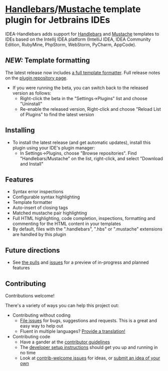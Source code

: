 # [Handlebars](http://handlebarsjs.com/)/[Mustache](http://mustache.github.com/) template plugin for Jetbrains IDEs

IDEA-Handlebars adds support for [Handlebars](http://handlebarsjs.com/) and [Mustache](http://mustache.github.com/) templates to IDEs based on the Intellij IDEA platform (IntelliJ IDEA, IDEA Community Edition, RubyMine, PhpStorm, WebStorm, PyCharm, AppCode).

## _NEW:_ Template formatting
The latest release now includes [a full template formatter](https://github.com/dmarcotte/idea-handlebars/pull/9).  Full release notes on the [plugin repository page](http://plugins.jetbrains.com/plugin?pr=idea&pluginId=6884).

* If you were running the beta, you can switch back to the released version as follows:
  * Right-click the beta in the "Settings->Plugins" list and choose "Uninstall"
  * Re-enable the released version, Right-click and choose "Reload List of Plugins" to find the latest version

## Installing
* To install the latest release (and get automatic updates), install this plugin using your IDE's plugin manager:
  * In Settings->Plugins, choose "Browse repositories".  Find "Handlebars/Mustache" on the list, right-click, and select "Download and Install"

## Features
* Syntax error inspections
* Configurable syntax highlighting
* Template formatter
* Auto-insert of closing tags
* Matched mustache pair highlighting
* Full HTML highlighting, code completion, inspections, formatting and commenting for the HTML content in your templates
* By default, files with the ".handlebars", ".hbs" or ".mustache" extensions are handled by this plugin

## Future directions
* See [the pulls](https://github.com/dmarcotte/idea-handlebars/pulls) and [issues](https://github.com/dmarcotte/idea-handlebars/issues) for a preview of in-progress and planned features

## Contributing
Contributions welcome!

There's a variety of ways you can help this project out:

* Contributing without coding
    * [File issues](https://github.com/dmarcotte/idea-handlebars/issues/new) for bugs, suggestions and requests.  This is a great and easy way to help out
    * Fluent in multiple languages?  [Provide a translation!](https://github.com/dmarcotte/idea-handlebars/issues/21)
* Contributing code
    * Have a gander at the [contributor guidelines](https://github.com/dmarcotte/idea-handlebars/blob/master/contributing.md)
    * The [developer setup instructions](https://github.com/dmarcotte/idea-handlebars/blob/master/developer_environment.md) should get you up and running in no time
    * Look at [contrib-welcome issues](https://github.com/dmarcotte/idea-handlebars/issues?direction=desc&labels=contrib-welcome&page=1&sort=created&state=open) for ideas, or [submit an idea of your own](https://github.com/dmarcotte/idea-handlebars/issues/new)
